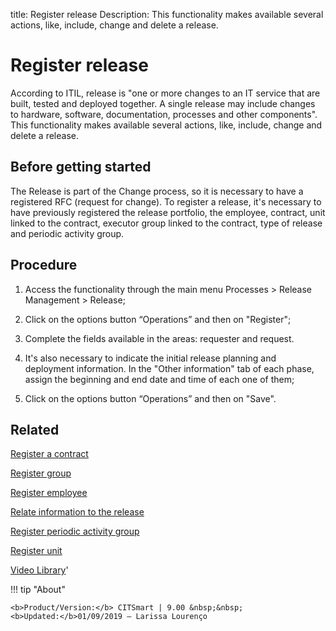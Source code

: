 title: Register release
Description: This functionality makes available several actions, like, include, change and delete a release. 
# Register release
According to ITIL, release is "one or more changes to an IT service that are built, tested and deployed together. A single release may include changes to hardware, software, documentation, processes and other components".
This functionality makes available several actions, like, include, change and delete a release.

Before getting started
--------------------------

The Release is part of the Change process, so it is necessary to have a
registered RFC (request for change). To register a release, it's
necessary to have previously registered the release portfolio, the employee,
contract, unit linked to the contract, executor group linked to the contract,
type of release and periodic activity group.

Procedure
-------------

1.  Access the functionality through the main menu Processes \> Release
    Management \> Release;

2.  Click on the options button “Operations” and then on "Register";

3.  Complete the fields available in the areas: requester and request.

4.  It's also necessary to indicate the initial release planning and deployment
    information. In the "Other information" tab of each phase, assign the
    beginning and end date and time of each one of them;

5.  Click on the options button “Operations” and then on "Save".

Related
-----------

[Register a contract](/en-us/citsmart-platform-9/additional-features/contract-management/use/register-contract.html)

[Register group](/en-us/citsmart-platform-9/initial-settings/access-settings/user/register-groups.html)

[Register employee](/en-us/citsmart-platform-9/initial-settings/access-settings/user/register-employee.html)

[Relate information to the release](/en-us/citsmart-platform-9/processes/release/use/relate-information-to-release.html)

[Register periodic activity group](/en-us/citsmart-platform-9/additional-features/automation-of-operation/configuration/periodic-activity-group.html)

[Register unit](/en-us/citsmart-platform-9/platform-administration/region-and-language/register-unit.html)

<i class='fa fa-youtube-play  fa-2x' style='color:#97ce17;vertical-align: middle;'> </i> [Video Library](https://www.youtube.com/playlist?list=PLB5qK2uzf2RMA1W1Js4-lPEDUDUJJ_rUa)'

!!! tip "About"

    <b>Product/Version:</b> CITSmart | 9.00 &nbsp;&nbsp;
    <b>Updated:</b>01/09/2019 – Larissa Lourenço

